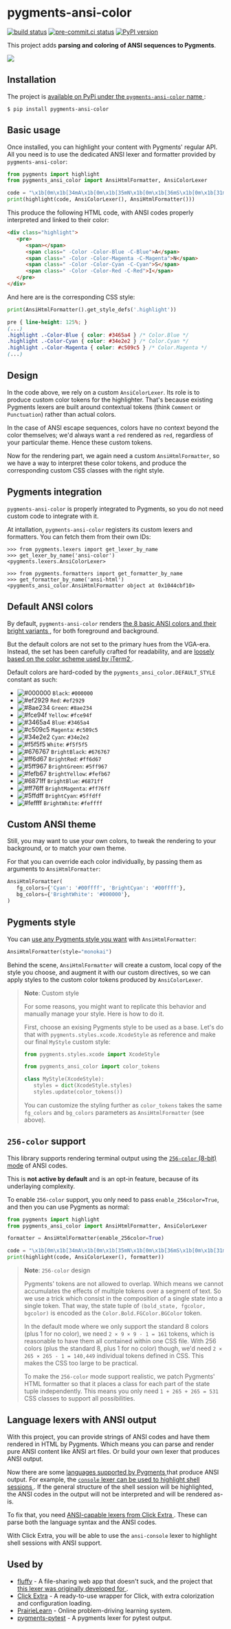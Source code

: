 # pygments-ansi-color

[![build status](https://github.com/chriskuehl/pygments-ansi-color/actions/workflows/main.yml/badge.svg)](https://github.com/chriskuehl/pygments-ansi-color/actions/workflows/main.yml)
[![pre-commit.ci status](https://results.pre-commit.ci/badge/github/chriskuehl/pygments-ansi-color/main.svg)](https://results.pre-commit.ci/latest/github/chriskuehl/pygments-ansi-color/main)
[![PyPI version](https://badge.fury.io/py/pygments-ansi-color.svg)](https://pypi.python.org/pypi/pygments-ansi-color)

This project adds **parsing and coloring of ANSI sequences to Pygments**.

![](https://i.fluffy.cc/nHPkL3gfBtj5Kt4H3RR51T9TJLh6rtv2.png)


## Installation

The project is [available on PyPi under the `pygments-ansi-color` name
](https://pypi.org/project/pygments-ansi-color/):

```shell-session
$ pip install pygments-ansi-color
```


## Basic usage

Once installed, you can highlight your content with Pygments' regular API. All
you need is to use the dedicated ANSI lexer and formatter provided by
`pygments-ansi-color`:

```python
from pygments import highlight
from pygments_ansi_color import AnsiHtmlFormatter, AnsiColorLexer

code = "\x1b[0m\x1b[34mA\x1b[0m\x1b[35mN\x1b[0m\x1b[36mS\x1b[0m\x1b[31mI\x1b[0m\x1b[32m"
print(highlight(code, AnsiColorLexer(), AnsiHtmlFormatter()))
```

This produce the following HTML code, with ANSI codes properly interpreted and
linked to their color:

```html
<div class="highlight">
   <pre>
      <span></span>
      <span class=" -Color -Color-Blue -C-Blue">A</span>
      <span class=" -Color -Color-Magenta -C-Magenta">N</span>
      <span class=" -Color -Color-Cyan -C-Cyan">S</span>
      <span class=" -Color -Color-Red -C-Red">I</span>
   </pre>
</div>
```

And here are is the corresponding CSS style:

```python
print(AnsiHtmlFormatter().get_style_defs('.highlight'))
```

```css
pre { line-height: 125%; }
(...)
.highlight .-Color-Blue { color: #3465a4 } /* Color.Blue */
.highlight .-Color-Cyan { color: #34e2e2 } /* Color.Cyan */
.highlight .-Color-Magenta { color: #c509c5 } /* Color.Magenta */
(...)
```


## Design

In the code above, we rely on a custom `AnsiColorLexer`. Its role is to produce
custom color tokens for the highlighter. That's because existing Pygments
lexers are built around contextual tokens (think `Comment` or `Punctuation`)
rather than actual colors.

In the case of ANSI escape sequences, colors have no context beyond the color
themselves; we'd always want a `red` rendered as `red`, regardless of your
particular theme. Hence these custom tokens.

Now for the rendering part, we again need a custom `AnsiHtmlFormatter`, so we
have a way to interpret these color tokens, and produce the corresponding
custom CSS classes with the right style.


## Pygments integration

`pygments-ansi-color` is properly integrated to Pygments, so you do not need
custom code to integrate with it.

At intallation, `pygments-ansi-color` registers its custom lexers and
formatters. You can fetch them from their own IDs:

```pycon
>>> from pygments.lexers import get_lexer_by_name
>>> get_lexer_by_name('ansi-color')
<pygments.lexers.AnsiColorLexer>
```

```pycon
>>> from pygments.formatters import get_formatter_by_name
>>> get_formatter_by_name('ansi-html')
<pygments_ansi_color.AnsiHtmlFormatter object at 0x1044cbf10>
```


## Default ANSI colors

By default, `pygments-ansi-color` renders [the 8 basic ANSI colors and their
bright variants
](https://en.wikipedia.org/wiki/ANSI_escape_code#3-bit_and_4-bit), for both
foreground and background.

But the default colors are not set to the primary hues from the VGA-era.
Instead, the set has been carefully crafted for readability, and are [loosely
based on the color scheme used by iTerm2
](https://github.com/chriskuehl/pygments-ansi-color/pull/27#discussion_r1113790011).

Default colors are hard-coded by the `pygments_ansi_color.DEFAULT_STYLE`
constant as such:
- ![#000000](https://placehold.co/15/000000/000000) `Black`: `#000000`
- ![#ef2929](https://placehold.co/15/ef2929/ef2929) `Red`: `#ef2929`
- ![#8ae234](https://placehold.co/15/8ae234/8ae234) `Green`: `#8ae234`
- ![#fce94f](https://placehold.co/15/fce94f/fce94f) `Yellow`: `#fce94f`
- ![#3465a4](https://placehold.co/15/3465a4/3465a4) `Blue`: `#3465a4`
- ![#c509c5](https://placehold.co/15/c509c5/c509c5) `Magenta`: `#c509c5`
- ![#34e2e2](https://placehold.co/15/34e2e2/34e2e2) `Cyan`: `#34e2e2`
- ![#f5f5f5](https://placehold.co/15/f5f5f5/f5f5f5) `White`: `#f5f5f5`
- ![#676767](https://placehold.co/15/676767/676767) `BrightBlack`: `#676767`
- ![#ff6d67](https://placehold.co/15/ff6d67/ff6d67) `BrightRed`: `#ff6d67`
- ![#5ff967](https://placehold.co/15/5ff967/5ff967) `BrightGreen`: `#5ff967`
- ![#fefb67](https://placehold.co/15/fefb67/fefb67) `BrightYellow`: `#fefb67`
- ![#6871ff](https://placehold.co/15/6871ff/6871ff) `BrightBlue`: `#6871ff`
- ![#ff76ff](https://placehold.co/15/ff76ff/ff76ff) `BrightMagenta`: `#ff76ff`
- ![#5ffdff](https://placehold.co/15/5ffdff/5ffdff) `BrightCyan`: `#5ffdff`
- ![#feffff](https://placehold.co/15/feffff/feffff) `BrightWhite`: `#feffff`


## Custom ANSI theme

Still, you may want to use your own colors, to tweak the rendering to your
background, or to match your own theme.

For that you can override each color individually, by passing them as
arguments to `AnsiHtmlFormatter`:

```python
AnsiHtmlFormatter(
   fg_colors={'Cyan': '#00ffff', 'BrightCyan': '#00ffff'},
   bg_colors={'BrightWhite': '#000000'},
)
```


## Pygments style

You can [use any Pygments style you want](https://pygments.org/styles/) with
`AnsiHtmlFormatter`:

```python
AnsiHtmlFormatter(style="monokai")
```

Behind the scene, `AnsiHtmlFormatter` will create a custom, local copy of the
style you choose, and augment it with our custom directives, so we can apply
styles to the custom color tokens produced by `AnsiColorLexer`.

> **Note**: Custom style
>
> For some reasons, you might want to replicate this behavior and manually
> manage your style. Here is how to do it.
>
> First, choose an exising Pygments style to be used as a base. Let's do that
> with `pygments.styles.xcode.XcodeStyle` as reference and make our final
> `MyStyle` custom style:
>
> ```python
> from pygments.styles.xcode import XcodeStyle
>
> from pygments_ansi_color import color_tokens
>
> class MyStyle(XcodeStyle):
>    styles = dict(XcodeStyle.styles)
>    styles.update(color_tokens())
> ```
>
> You can customize the styling further as `color_tokens` takes the same
> `fg_colors` and `bg_colors` parameters as `AnsiHtmlFormatter` (see above).


## `256-color` support

This library supports rendering terminal output using the [`256-color` (8-bit)
mode](https://en.wikipedia.org/wiki/ANSI_escape_code#8-bit) of ANSI codes.

This is **not active by default** and is an opt-in feature, because of its
underlaying complexity.

To enable `256-color` support, you only need to pass `enable_256color=True`,
and then you can use Pygments as normal:

```python
from pygments import highlight
from pygments_ansi_color import AnsiHtmlFormatter, AnsiColorLexer

formatter = AnsiHtmlFormatter(enable_256color=True)

code = "\x1b[0m\x1b[34mA\x1b[0m\x1b[35mN\x1b[0m\x1b[36mS\x1b[0m\x1b[31mI\x1b[0m\x1b[32m"
print(highlight(code, AnsiColorLexer(), formatter))
```

> **Note**: `256-color` design
>
> Pygments' tokens are not allowed to overlap. Which means we cannot
> accumulates the effects of multiple tokens over a segment of text. So we use
> a trick which consist in the composition of a single state into a single
> token. That way, the state tuple of `(bold_state, fgcolor, bgcolor)` is
> encoded as the `Color.Bold.FGColor.BGColor` token.
>
> In the default mode where we only support the standard 8 colors (plus 1 for
> no color), we need `2 × 9 × 9 - 1 = 161` tokens, which is reasonable to have
> them all contained within one CSS file. With 256 colors (plus the standard 8,
> plus 1 for no color) though, we'd need `2 × 265 × 265 - 1 = 140,449`
> individual tokens defined in CSS. This makes the CSS too large to be
> practical.
>
> To make the `256-color` mode support realistic, we patch Pygments' HTML
> formatter so that it places a class for each part of the state tuple
> independently. This means you only need `1 + 265 + 265 = 531` CSS classes to
> support all possibilities.


## Language lexers with ANSI output

With this project, you can provide strings of ANSI codes and have them rendered
in HTML by Pygments. Which means you can parse and render pure ANSI content
like ANSI art files. Or build your own lexer that produces ANSI output.

Now there are some [languages supported by Pygments
](https://pygments.org/languages/) that produce ANSI output. For example, the
[`console` lexer can be used to highlight shell sessions
](https://pygments.org/docs/terminal-sessions/). If the general structure of
the shell session will be highlighted, the ANSI codes in the output will not be
interpreted and will be rendered as-is.

To fix that, you need [ANSI-capable lexers from Click Extra
](https://kdeldycke.github.io/click-extra/pygments.html#lexers). These can
parse both the language syntax and the ANSI codes.

With Click Extra, you will be able to use the `ansi-console` lexer to highlight
shell sessions with ANSI support.


## Used by

- [fluffy](https://fluffy.cc) - A file-sharing web app that doesn't suck, and
  the project that [this lexer was originally developed for
  ](https://i.fluffy.cc/3Gq7Fg86mv3dX30Qx9LHMWcKMqsQLCtd.html).
- [Click Extra](https://github.com/kdeldycke/click-extra) - A ready-to-use
  wrapper for Click, with extra colorization and configuration loading.
- [PrairieLearn](https://github.com/PrairieLearn/PrairieLearn) - Online
  problem-driving learning system.
- [pygments-pytest](https://github.com/asottile/pygments-pytest) - A pygments
  lexer for pytest output.
